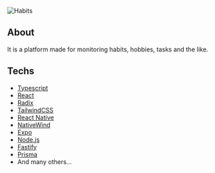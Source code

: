 ![Habits](https://user-images.githubusercontent.com/51659779/213941828-bb3b234c-7e21-4c85-8908-f59ce0bc12d2.PNG)

## About

It is a platform made for monitoring habits, hobbies, tasks and the like.

## Techs
- [Typescript](https://www.typescriptlang.org/)
- [React](https://reactjs.org/)
- [Radix](https://www.radix-ui.com/)
- [TailwindCSS](https://tailwindcss.com/)
- [React Native](https://reactnative.dev/)
- [NativeWind](https://www.nativewind.dev/)
- [Expo](https://expo.dev/)
- [Node.js](https://nodejs.org/)
- [Fastify](https://www.fastify.io/)
- [Prisma](https://www.prisma.io/)
- And many others...

